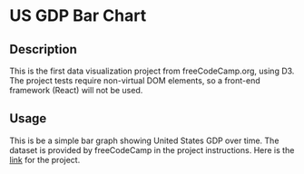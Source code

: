 # US GDP Bar Chart

## Description
This is the first data visualization project from freeCodeCamp.org, using D3. The project tests require non-virtual DOM elements, so a front-end framework (React) will not be used.  

## Usage
This is be a simple bar graph showing United States GDP over time. The dataset is provided by freeCodeCamp in the project instructions. Here is the [link](https://learn.freecodecamp.org/data-visualization/data-visualization-projects/visualize-data-with-a-bar-chart) for the project.

